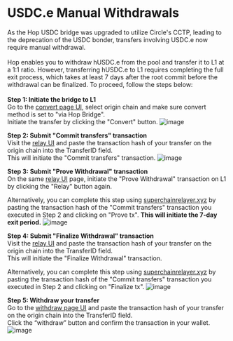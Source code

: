 # USDC.e Manual Withdrawals

As the Hop USDC bridge was upgraded to utilize Circle's CCTP, leading to the deprecation of the USDC bonder, transfers involving USDC.e now require manual withdrawal.\
\
Hop enables you to withdraw hUSDC.e from the pool and transfer it to L1 at a 1:1 ratio. However, transferring hUSDC.e to L1 requires completing the full exit process, which takes at least 7 days after the root commit before the withdrawal can be finalized. To proceed, follow the steps below:\
\
**Step 1: Initiate the bridge to L1**\
Go to the [convert page UI](https://app.hop.exchange/#/convert/hop), select origin chain and make sure convert method is set to "via Hop Bridge".\
Initiate the transfer by clicking the "Convert" button.
![image](https://github.com/user-attachments/assets/4b62d9b4-0c72-4ec5-bccd-622ab8c14636)


**Step 2: Submit "Commit transfers" transaction**\
Visit the [relay UI](https://app.hop.exchange/#/relay) and paste the transaction hash of your transfer on the origin chain into the TransferID field.\
This will initiate the "Commit transfers" transaction.
![image](https://github.com/user-attachments/assets/6c4864c1-3e08-43ac-8811-7be57a85937c)

**Step 3: Submit "Prove Withdrawal" transaction**\
On the same [relay UI](https://app.hop.exchange/#/relay) page, initiate the "Prove Withdrawal" transaction on L1 by clicking the "Relay" button again.

Alternatively, you can complete this step using [superchainrelayer.xyz](https://superchainrelayer.xyz/) by pasting the transaction hash of the "Commit transfers" transaction you executed in Step 2 and clicking on "Prove tx".
**This will initiate the 7-day exit period.**
![image](https://github.com/user-attachments/assets/8686e83d-b811-4a43-aff0-c085142d6360)

**Step 4: Submit "Finalize Withdrawal" transaction**\
Visit the [relay UI](https://app.hop.exchange/#/relay) and paste the transaction hash of your transfer on the origin chain into the TransferID field.\
This will initiate the "Finalize Withdrawal" transaction.

Alternatively, you can complete this step using [superchainrelayer.xyz](https://superchainrelayer.xyz/) by pasting the transaction hash of the "Commit transfers" transaction you executed in Step 2 and clicking on "Finalize tx".
![image](https://github.com/user-attachments/assets/e3570586-7f5e-4a3c-a213-472129d8ca48)

**Step 5: Withdraw your transfer**\
Go to the [withdraw ](https://app.hop.exchange/#/withdraw?token=ETH)[page UI](https://app.hop.exchange/#/withdraw?token=ETH) and paste the transaction hash of your transfer on the origin chain into the TransferID field.\
Click the “withdraw” button and confirm the transaction in your wallet.
![image](https://github.com/user-attachments/assets/b90be264-ccd0-4070-ac35-9a26c2c5a649)
